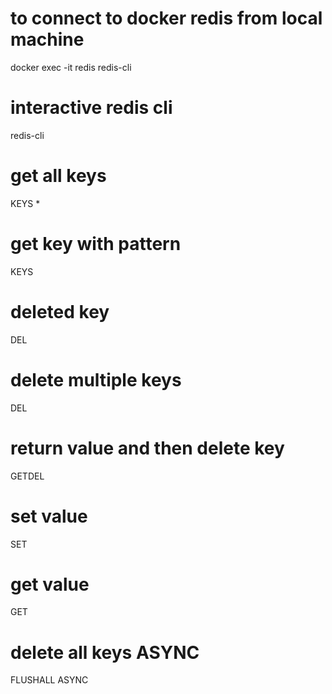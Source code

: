 # to connect to docker redis from local machine
docker exec -it redis redis-cli

# interactive redis cli 
redis-cli

# get all keys
KEYS *

# get key with pattern
KEYS *<partOfKey>*

# deleted key 
DEL <keyName>

# delete multiple keys
DEL <keyName1> <keyName2> <keyName3>

# return value and then delete key
GETDEL <keyName>

# set value
SET <keyName> <value>

# get value
GET <keyName>

# delete all keys ASYNC
FLUSHALL ASYNC